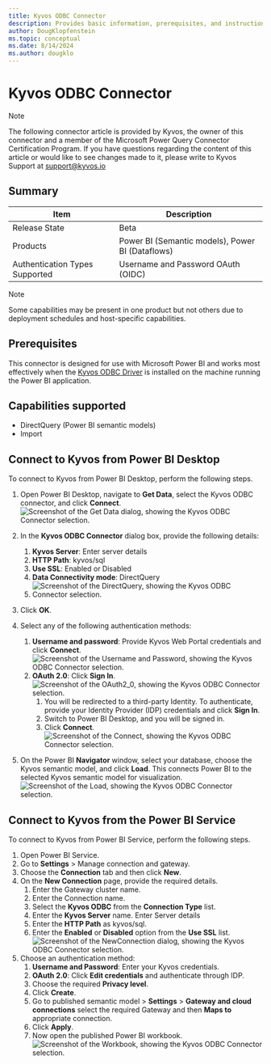 ```yaml
---
title: Kyvos ODBC Connector
description: Provides basic information, prerequisites, and instructions on how to connect to Kyvos ODBC Connector.
author: DougKlopfenstein
ms.topic: conceptual
ms.date: 8/14/2024
ms.author: dougklo
---
```


# Kyvos ODBC Connector 

> [!NOTE]
>The following connector article is provided by Kyvos, the owner of this connector and a member of the Microsoft Power Query Connector Certification Program. If you have questions regarding the content of this article or would like to see changes made to it, please write to Kyvos Support at support@kyvos.io 

## Summary 
| Item | Description |
| ------ | ------ |
|Release State | Beta |
|Products| Power BI (Semantic models), Power BI (Dataflows) |
|Authentication Types Supported| Username and Password OAuth (OIDC) |

> [!NOTE]
>Some capabilities may be present in one product but not others due to deployment schedules and host-specific capabilities.

## Prerequisites 
This connector is designed for use with Microsoft Power BI and works most effectively when the [Kyvos ODBC Driver](https://www.kyvosinsights.com/kyvos-odbc-driver/) is installed on the machine running the Power BI application.

## Capabilities supported 
- DirectQuery (Power BI semantic models)
- Import

## Connect to Kyvos from Power BI Desktop
To connect to Kyvos from Power BI Desktop, perform the following steps. 
1. Open Power BI Desktop, navigate to **Get Data**, select the Kyvos ODBC connector, and click **Connect**.
![Screenshot of the Get Data dialog, showing the Kyvos ODBC Connector selection.](./media/kyvos-odbc/GetData.png)
2. In the **Kyvos ODBC Connector** dialog box, provide the following details:
   1. **Kyvos Server**: Enter server details
   2. **HTTP Path**: kyvos/sql
   3. **Use SSL**: Enabled or Disabled
   4. **Data Connectivity mode**: DirectQuery
   5. ![Screenshot of the DirectQuery, showing the Kyvos ODBC Connector selection.](./media/kyvos-odbc/DirectQuery.png)
      
3. Click **OK**. 
4. Select any of the following authentication methods:
   1. **Username and password**: Provide Kyvos Web Portal credentials and click **Connect**. 
 ![Screenshot of the Username and Password, showing the Kyvos ODBC Connector selection.](./media/kyvos-odbc/UsernamePwd.png)
   2. **OAuth 2.0**: Click **Sign In**.
 ![Screenshot of the OAuth2_0, showing the Kyvos ODBC Connector selection.](./media/kyvos-odbc/OAuth2_0.png)
      1. You will be redirected to a third-party Identity. To authenticate, provide your Identity Provider (IDP) credentials and click **Sign In**.
      2. Switch to Power BI Desktop, and you will be signed in. 
      3. Click **Connect**.
 ![Screenshot of the Connect, showing the Kyvos ODBC Connector selection.](./media/kyvos-odbc/Connect.png)
5. On the Power BI **Navigator** window, select your database, choose the Kyvos semantic model, and click **Load**. This connects Power BI to the selected Kyvos semantic model for visualization.
 ![Screenshot of the Load, showing the Kyvos ODBC Connector selection.](./media/kyvos-odbc/Load.png)

## Connect to Kyvos from the Power BI Service 
To connect to Kyvos from Power BI Service, perform the following steps. 
1. Open Power BI Service.
2.	Go to **Settings** > Manage connection and gateway. 
3.	Choose the **Connection** tab and then click **New**. 
4.	On the **New Connection** page, provide the required details.
     1.	Enter the Gateway cluster name. 
     2.	Enter the Connection name.
     3.	Select the **Kyvos ODBC** from the **Connection Type** list.
     4.	Enter the **Kyvos Server** name. Enter Server details
     5.	Enter the **HTTP Path** as kyvos/sql.
     6.	Enter the **Enabled** or **Disabled** option from the **Use SSL** list. 
 ![Screenshot of the NewConnection dialog, showing the Kyvos ODBC Connector selection.](./media/kyvos-odbc/NewConnection.png)
5. Choose an authentication method: 
   1.	**Username and Password**: Enter your Kyvos credentials.
   2.	**OAuth 2.0**: Click **Edit credentials** and authenticate through IDP.
   3.	Choose the required **Privacy level**.
   4.	Click **Create**. 
   5.	Go to published semantic model > **Settings** > **Gateway and cloud connections** select the required Gateway and then **Maps to** appropriate connection.
   6.	Click **Apply**.
   7. Now open the published Power BI workbook.
 ![Screenshot of the Workbook, showing the Kyvos ODBC Connector selection.](./media/kyvos-odbc/Workbook.png)

